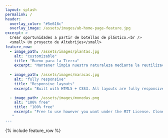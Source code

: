 ```yaml
---
layout: splash
permalink: /
header:
  overlay_color: "#5e616c"
  overlay_image: /assets/images/ab-home-page-feature.jpg
excerpt: >
  Crear oportunidades a partir de botellas de plástico.<br />
  <small> Un proyecto de Altebrijes</small>
feature_row:
  - image_path: /assets/images/plantas.jpg
    alt: "customizable"
    title: "Bueno para la Tierra"
    excerpt: "Mantener limpia nuestra naturaleza mediante la reutilización de botellas de plástico"
   
  - image_path: /assets/images/maracas.jpg
    alt: "fully responsive"
    title: "Responsive layouts"
    excerpt: "Built with HTML5 + CSS3. All layouts are fully responsive with helpers to augment your content."
    
  - image_path: /assets/images/monedas.png
    alt: "100% free"
    title: "100% free"
    excerpt: "Free to use however you want under the MIT License. Clone it, fork it, customize it... whatever!"
   "      
---
```


{% include feature_row %}